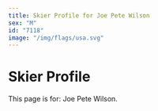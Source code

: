```yaml
---
title: Skier Profile for Joe Pete Wilson
sex: "M"
id: "7118"
image: "/img/flags/usa.svg" 
---
```


# Skier Profile

This page is for: Joe Pete Wilson.
    